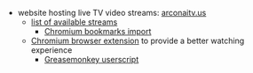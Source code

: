 * website hosting live TV video streams: [arconaitv.us](https://www.arconaitv.us/)
  * [list of available streams](https://github.com/warren-bank/crx-Arconai-TV/tree/master/.channels)
    - [Chromium bookmarks import](https://github.com/warren-bank/crx-Arconai-TV/raw/master/.channels/bookmarks.chromium-import.html)
  * [Chromium browser extension](https://github.com/warren-bank/crx-Arconai-TV/releases) to provide a better watching experience
    - [Greasemonkey userscript](https://github.com/warren-bank/crx-Arconai-TV/raw/greasemonkey-userscript/greasemonkey-userscript/Arconai-TV.user.js)
